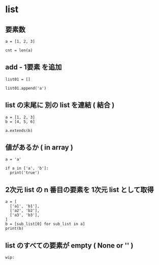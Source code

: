 
# list


## 要素数

```
a = [1, 2, 3]

cnt = len(a)
```


## add  -  1要素 を追加

```
list01 = []

list01.append('a')
```


## list の末尾に 別の list を連結 ( 結合 )

```
a = [1, 2, 3]
b = [4, 5, 6]

a.extends(b)
```


## 値があるか ( in array )

```
a = 'a'

if a in ['a', 'b']:
  print('true')
```


## 2次元 list の n 番目の要素を 1次元 list として取得

```
a = [
  ['a1', 'b1'],
  ['a2', 'b2'],
  ['a3', 'b3'],
]
b = [sub_list[0] for sub_list in a]
print(b)
```


## list のすべての要素が empty ( None or '' )

```
wip:
```




